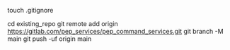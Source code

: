 touch .gitignore

cd existing_repo
git remote add origin https://gitlab.com/pep_services/pep_command_services.git
git branch -M main
git push -uf origin main
